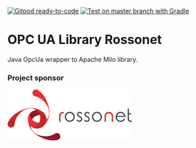 [![Gitpod ready-to-code](https://img.shields.io/badge/Gitpod-ready--to--code-blue?logo=gitpod)](https://gitpod.io/#https://github.com/rossonet/ar4k-opcua)
[![Test on master branch with Gradle](https://github.com/rossonet/ar4k-opcua/actions/workflows/test-on-master-with-gradle.yml/badge.svg)](https://github.com/rossonet/ar4k-opcua/actions/workflows/test-on-master-with-gradle.yml)

# OPC UA Library Rossonet

Java OpcUa wrapper to Apache Milo library.

### Project sponsor 

[![Rossonet s.c.a r.l.](https://raw.githubusercontent.com/rossonet/images/main/artwork/rossonet-logo/png/rossonet-logo_280_115.png)](https://www.rossonet.net)

